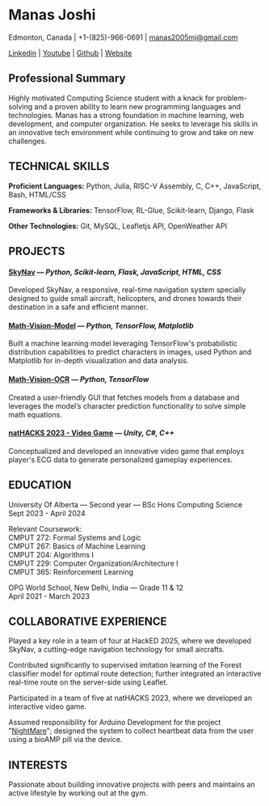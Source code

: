 # Manas Joshi

Edmonton, Canada | +1-(825)-966-0691 | [manas2005mj@gmail.com](mailto:manas2005mj@gmail.com)

[Linkedin](https://www.linkedin.com/in/manas-joshi-employee-of-the-year/) | [Youtube](https://www.youtube.com/@GodOfGodsOfTheKnownReality) | [Github](https://github.com/BetterThanYou73) | [Website](https://betterthanyou73.github.io/)

## **Professional Summary**
Highly motivated Computing Science student with a knack for problem-solving and a proven ability to learn new programming languages and technologies. Manas has a strong foundation in machine learning, web development, and computer organization. He seeks to leverage his skills in an innovative tech environment while continuing to grow and take on new challenges.

## **TECHNICAL SKILLS**

**Proficient Languages:** Python, Julia, RISC-V Assembly,  C, C++, JavaScript, Bash, HTML/CSS

**Frameworks & Libraries:** TensorFlow, RL-Glue, Scikit-learn, Django, Flask

**Other Technologies:** Git, MySQL, Leafletjs API, OpenWeather API

## **PROJECTS**

#### [**SkyNav**](https://skynav.pythonanywhere.com/) — ***Python, Scikit-learn, Flask, JavaScript, HTML, CSS***

Developed SkyNav, a responsive, real-time navigation system specially designed to guide small aircraft, helicopters, and drones towards their destination in a safe and efficient manner.

#### [**Math-Vision-Model**](https://github.com/BetterThanYou73/tensorflow-math-vision) — ***Python, TensorFlow, Matplotlib***

Built a machine learning model leveraging TensorFlow's probabilistic distribution capabilities to predict characters in images, used Python and Matplotlib for in-depth visualization and data analysis.

#### [**Math-Vision-OCR**](https://github.com/BetterThanYou73/math-vision) — ***Python, TensorFlow***

Created a user-friendly GUI that fetches models from a database and leverages the model’s character prediction functionality to solve simple math equations.

#### [**natHACKS 2023 \- Video Game**](https://github.com/GOATMaxwellN/Nightmares) — ***Unity, C#, C++***

Conceptualized and developed an innovative video game that employs player's ECG data to generate personalized gameplay experiences.

## **EDUCATION**

University Of Alberta — Second year — BSc Hons Computing Science  
Sept 2023 - April 2024

Relevant Coursework:  
CMPUT 272: Formal Systems and Logic  
CMPUT 267: Basics of Machine Learning  
CMPUT 204: Algorithms I  
CMPUT 229: Computer Organization/Architecture I  
CMPUT 365: Reinforcement Learning

OPG World School, New Delhi, India — Grade 11 & 12   
April 2021 - March 2023

## **COLLABORATIVE EXPERIENCE**

Played a key role in a team of four at HackED 2025, where we developed SkyNav, a cutting-edge navigation technology for small aircrafts.

Contributed significantly to supervised imitation learning of the Forest classifier model for optimal route detection; further integrated an interactive real-time route on the server-side using Leaflet.

Participated in a team of five at natHACKS 2023, where we developed an interactive video game.

Assumed responsibility for Arduino Development for the project "[NightMare](https://github.com/GOATMaxwellN/Nightmares)"; designed the system to collect heartbeat data from the user using a bioAMP pill via the device.

## **INTERESTS**

Passionate about building innovative projects with peers and maintains an active lifestyle by working out at the gym.
